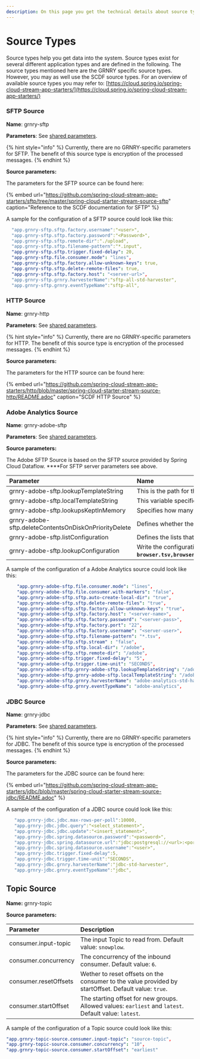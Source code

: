 ```yaml
---
description: On this page you get the technical details about source types.
---
```


# Source Types

Source types help you get data into the system. Source types exist for several different application types and are defined in the following. The source types mentioned here are the GRNRY specific source types. However, you may as well use the SCDF source types. For an overview of available source types you may refer to: [https://cloud.spring.io/spring-cloud-stream-app-starters/](https://cloud.spring.io/spring-cloud-stream-app-starters/)

### SFTP Source

**Name**: grnry-sftp

**Parameters**: See [shared parameters](grnry-components-and-parameters.md).

{% hint style="info" %}
Currently, there are no GRNRY-specific parameters for SFTP. The benefit of this source type is encryption of the processed messages.
{% endhint %}

**Source parameters:**

The parameters for the SFTP source can be found here:

{% embed url="https://github.com/spring-cloud-stream-app-starters/sftp/tree/master/spring-cloud-starter-stream-source-sftp" caption="Reference to the SCDF documentation for SFTP" %}

A sample for the configuration of a SFTP source could look like this:

```yaml
  "app.grnry-sftp.sftp.factory.username":"<user>",
  "app.grnry-sftp.sftp.factory.password":"<Password>",
  "app.grnry-sftp.sftp.remote-dir":"./upload",
  "app.grnry-sftp.sftp.filename-pattern":"*.input",
  "app.grnry-sftp.sftp.trigger.fixed-delay": 20,
  "app.grnry-sftp.file.consumer.mode": "lines",
  "app.grnry-sftp.sftp.factory.allow-unknown-keys": true,
  "app.grnry-sftp.sftp.delete-remote-files": true,
  "app.grnry-sftp.sftp.factory.host": "<server-url>",
  "app.grnry-sftp.grnry.harvesterName":"sftp-all-std-harvester",
  "app.grnry-sftp.grnry.eventTypeName":"sftp-all",
```

### 

### HTTP Source

**Name**: grnry-http

**Parameters**: See [shared parameters](grnry-components-and-parameters.md).

{% hint style="info" %}
Currently, there are no GRNRY-specific parameters for HTTP. The benefit of this source type is encryption of the processed messages.
{% endhint %}

**Source parameters:**

The parameters for the HTTP source can be found here:

{% embed url="https://github.com/spring-cloud-stream-app-starters/http/blob/master/spring-cloud-starter-stream-source-http/README.adoc" caption="SCDF HTTP Source" %}



### Adobe Analytics Source

**Name**: grnry-adobe-sftp

**Parameters**: See [shared parameters](grnry-components-and-parameters.md).

**Source parameters:**

The Adobe SFTP Source is based on the SFTP source provided by Spring Cloud Dataflow. ****For SFTP server parameters see above.

| **Parameter** | Name |
| :--- | :--- |
| grnry-adobe-sftp.lookupTemplateString |  This is the path for the lookup files on the remote repository. The path must contain a placeholder for ${timestamp}. ${timestamp} evaluates to YYYYmmdd-HHiiss and is also taken from the path of the currently inspected file to retrieve the appropriate lookups from remote. **\(String, default: `sftpTarget/demo_${timestamp}-lookup_data.tar.gz)`** |
| grnry-adobe-sftp.localTemplateString |  This variable specifies where to store the files locally. It incorporates the timestamp \(${timestamp}\) again, as it is used to create folders for the different hours. The timestamp is written as YYYYmmdd-HHiiss **\(String, default: `tmp/lookup/${timestamp}-lookup`\)** |
| grnry-adobe-sftp.lookupsKeptInMemory |  Specifies how many past lookup files should be kept in memory. It might be the case that there are late arrivals of data which need to be reprocessed. However, the higher this value, the higher the memory consumption of the pod. If you provided a negative value or 0, there will be at max 10 lookups stored. **\(int, default: `1`\)** |
| grnry-adobe-sftp.deleteContentsOnDiskOnPriorityDelete | Defines whether the contents on disk are deleted, whenever the priority Queue entry is deleted as well. Meaning, whenever a lookup is removed from in-memory, the corresponding files on disk are removed as well. This should prevent high disk usage. Default is true. **\(Boolean, default: `true`\)** |
| grnry-adobe-sftp.listConfiguration | Defines the lists that should be resolved in the source type. It resolves lists within a column. The entries are splitted using \`--\`. Hence, if you want to define a list for column \`event\_list\`, which is separated by \`;\` you write \`event\_list--,\`. If you wanted to split more entries just add \`--\` and the next entry. **\(String, default: `event_list--,--post_event_list--,--mvvar2--|--post_mvvar2--|--product_list--;--post_product_list--;--mvvar3--|--post_mvvar3--|`\)** |
| grnry-adobe-sftp.lookupConfiguration |  Write the configuration for Lookups. Each entry consists of three parts: 1. The file name of the file to be looked up, 2. The source column, 3. The target column, The entries are separated by "," in itself. Several entries are separated by ";" **\(String, default: `browser.tsv,browser,browser_name;browser_type.tsv,browser,browser_type;color_depth.tsv,color,color_depth;connection_type.tsv,connection_type,connection_type_name;country.tsv,country,country_name;event.tsv,post_event_list,post_event_list_name;javascript_version.tsv,javascript,javascript_version;languages.tsv,language,language_name;operating_systems.tsv,os,os_name;referrer_type.tsv,ref_type,ref_type_name;resolution.tsv,resolution,resolution_name;search_engines.tsv,search_engine,search_engine_name;event.tsv,event_list,event_list_name`\)** |

A sample of the configuration of a Adobe Analytics source could look like this:

```yaml
	"app.grnry-adobe-sftp.file.consumer.mode": "lines",
	"app.grnry-adobe-sftp.file.consumer.with-markers": "false",
	"app.grnry-adobe-sftp.sftp.auto-create-local-dir": "true",
	"app.grnry-adobe-sftp.sftp.delete-remote-files": "true",
	"app.grnry-adobe-sftp.sftp.factory.allow-unknown-keys": "true",
	"app.grnry-adobe-sftp.sftp.factory.host": "<server-name>",
	"app.grnry-adobe-sftp.sftp.factory.password": "<server-pass>",
	"app.grnry-adobe-sftp.sftp.factory.port": "22",
	"app.grnry-adobe-sftp.sftp.factory.username": "<server-user>",
	"app.grnry-adobe-sftp.sftp.filename-pattern": "*.tsv",
	"app.grnry-adobe-sftp.sftp.stream" : "false",
	"app.grnry-adobe-sftp.sftp.local-dir": "/adobe",
	"app.grnry-adobe-sftp.sftp.remote-dir": "/adobe",
	"app.grnry-adobe-sftp.trigger.fixed-delay": "5",
	"app.grnry-adobe-sftp.trigger.time-unit": "SECONDS",
	"app.grnry-adobe-sftp.grnry-adobe-sftp.lookupTemplateString": "/adobe/demo_\\${timestamp}-lookup_data.tar.gz",
	"app.grnry-adobe-sftp.grnry-adobe-sftp.localTemplateString": "/adobe/lookup/\\${timestamp}-lookup",
	"app.grnry-adobe-sftp.grnry.harvesterName": "adobe-analytics-std-harvester",
	"app.grnry-adobe-sftp.grnry.eventTypeName": "adobe-analytics",

```

### 

### JDBC Source

**Name**: grnry-jdbc

**Parameters**: See [shared parameters](grnry-components-and-parameters.md).

{% hint style="info" %}
Currently, there are no GRNRY-specific parameters for JDBC. The benefit of this source type is encryption of the processed messages.
{% endhint %}

**Source parameters:**

The parameters for the JDBC source can be found here:

{% embed url="https://github.com/spring-cloud-stream-app-starters/jdbc/blob/master/spring-cloud-starter-stream-source-jdbc/README.adoc" %}

A sample of the configuration of a JDBC source could look like this:

```yaml
   "app.grnry-jdbc.jdbc.max-rows-per-poll":10000,
   "app.grnry-jdbc.jdbc.query":"<select_statement>",
   "app.grnry-jdbc.jdbc.update":"<insert_statement>",
   "app.grnry-jdbc.spring.datasource.password":"<password>",
   "app.grnry-jdbc.spring.datasource.url":"jdbc:postgresql://<url>:<port>/postgres?currentSchema=public",
   "app.grnry-jdbc.spring.datasource.username":"<user>",
   "app.grnry-jdbc.trigger.fixed-delay":5,
   "app.grnry-jdbc.trigger.time-unit":"SECONDS",
   "app.grnry-jdbc.grnry.harvesterName":"jdbc-std-harvester",
   "app.grnry-jdbc.grnry.eventTypeName":"jdbc",
```

## Topic Source

**Name:** grnry-topic

**Source parameters:**

| **Parameter** | Description |
| :--- | :--- |
| consumer.input-topic | The input Topic to read from. Default value: `snowplow`. |
| consumer.concurrency | The concurrency of the inbound consumer. Default value: `6`. |
| consumer.resetOffsets | Wether to reset offsets on the consumer to the value provided by startOffset. Default value: `true`. |
| consumer.startOffset | The starting offset for new groups. Allowed values: `earliest` and `latest`. Default value: `latest`. |

A sample of the configuration of a Topic source could look like this:

```yaml
"app.grnry-topic-source.consumer.input-topic": "source-topic",
"app.grnry-topic-source.consumer.concurrency": "10",
"app.grnry-topic-source.consumer.startOffset": "earliest"
```

